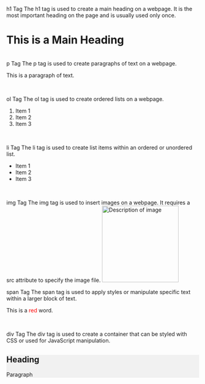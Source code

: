 h1 Tag
The h1 tag is used to create a main heading on a webpage. It is the most important heading on the page and is usually used only once.
<h1>This is a Main Heading</h1>
<br />
p Tag
The p tag is used to create paragraphs of text on a webpage.
<p>This is a paragraph of text.</p>
<br />

ol Tag
The ol tag is used to create ordered lists on a webpage.
<ol>
  <li>Item 1</li>
  <li>Item 2</li>
  <li>Item 3</li>
</ol>
<br />

li Tag
The li tag is used to create list items within an ordered or unordered list.
<ul>
  <li>Item 1</li>
  <li>Item 2</li>
  <li>Item 3</li>
</ul>
<br />

img Tag
The img tag is used to insert images on a webpage. It requires a src attribute to specify the image file.
<img src="image.jpg" alt="Description of image" width="200" height="200">
<br />

span Tag
The span tag is used to apply styles or manipulate specific text within a larger block of text.
<p>This is a <span style="color: red;">red</span> word.</p>
<br />

div Tag
The div tag is used to create a container that can be styled with CSS or used for JavaScript manipulation.
<div style="background-color: #f1f1f1;"> 
  <h2>Heading</h2>
  <p>Paragraph</p>
</div> 